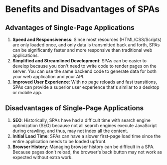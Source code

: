 # Benefits and Disadvantages of SPAs

## Advantages of Single-Page Applications

1. **Speed and Responsiveness**: Since most resources (HTML/CSS/Scripts) are only loaded once, and only data is transmitted back and forth, SPAs can be significantly faster and more responsive than traditional web applications.
2. **Simplified and Streamlined Development**: SPAs can be easier to develop because you don't need to write code to render pages on the server. You can use the same backend code to generate data for both your web application and your API.
3. **Improved User Experience**: With no page reloads and fast transitions, SPAs can provide a superior user experience that's similar to a desktop or mobile app.

## Disadvantages of Single-Page Applications

1. **SEO**: Historically, SPAs have had a difficult time with search engine optimization (SEO) because not all search engines execute JavaScript during crawling, and thus, may not index all the content.
2. **Initial Load Time**: SPAs can have a slower first-page load time since the entire application needs to be loaded upfront.
3. **Browser History**: Managing browser history can be difficult in a SPA. Because pages don't reload, the browser's back button may not work as expected without extra work.
